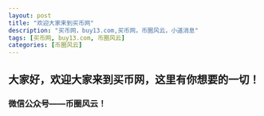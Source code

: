 ```yaml
---
layout: post
title: "欢迎大家来到买币网"
description: "买币网，buy13.com,买币网，币圈风云，小道消息"
tags: [买币网, buy13.com, 币圈风云]
categories: [币圈风云]
---
```

## 大家好，欢迎大家来到买币网，这里有你想要的一切！


### 微信公众号——币圈风云！
